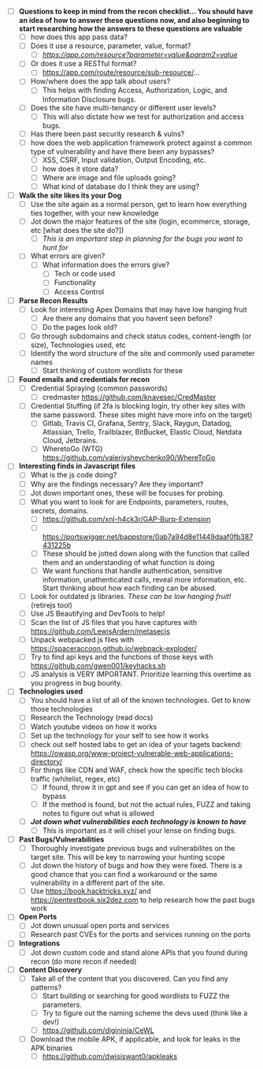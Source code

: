 - [ ] **Questions to keep in mind from the recon checklist... You should have an idea of how to answer these questions now, and also beginning to start researching how the answers to these questions are valuable**
  - [ ] how does this app pass data?
  - [ ] Does it use a resource, parameter, value, format?
    - [ ] *https://app.com/resource?parameter=value&param2=value*
  - [ ] Or does it use a RESTful format?
    - [ ] https://app.com/route/resource/sub-resource/...
  - [ ] How/where does the app talk about users?
    - [ ] This helps with finding Access, Authorization, Logic, and Information Disclosure bugs.
  - [ ] Does the site have multi-tenancy or different user levels?
    - [ ] This will also dictate how we test for authorization and access bugs.
  - [ ] Has there been past security research & vulns?
  - [ ] how does the web application framework protect against a common type of vulnerability and have there been any bypasses?
    - [ ] XSS, CSRF, Input validation, Output Encoding, etc.
    - [ ] how does it store data? 
    - [ ] Where are image and file uploads going?
    - [ ] What kind of database do I think they are using?
- [ ] **Walk the site likes its your Dog**
  - [ ] Use the site again as a normal person, get to learn how everything ties together, with your new knowledge
  - [ ] Jot down the major features of the site (login, ecommerce, storage, etc [what does the site do?])
    - [ ] *This is an important step in planning for the bugs you want to hunt for*
  - [ ] What errors are given?
    - [ ] What information does the errors give?
      - [ ] Tech or code used
      - [ ] Functionality
      - [ ] Access Control
- [ ] **Parse Recon Results**
  - [ ] Look for interesting Apex Domains that may have low hanging fruit
    - [ ] Are there any domains that you havent seen before?
    - [ ] Do the pages look old?
  - [ ] Go through subdomains and check status codes, content-length (or size), Technologies used, etc
  - [ ] Identify the word structure of the site and commonly used parameter names
    - [ ] Start thinking of custom wordlists for these
- [ ] **Found emails and credentials for recon**
  - [ ] Credential Spraying (common passwords)
    - [ ] credmaster https://github.com/knavesec/CredMaster
  - [ ] Credential Stuffing (if 2fa is blocking login, try other key sites with the same password. These sites might have more info on the target)
    - [ ] Gitlab, Travis CI, Grafana, Sentry, Slack, Raygun, Datadog, Atlassian, Trello, Trailblazer, BitBucket, Elastic Cloud, Netdata Cloud, Jetbrains.
    - [ ] WheretoGo (WTG) https://github.com/valeriyshevchenko90/WhereToGo
- [ ] **Interesting finds in Javascript files**
  - [ ] What is the js code doing?
  - [ ] Why are the findings necessary? Are they important?
  - [ ] Jot down important ones, these will be focuses for probing.
  - [ ] What you want to look for are Endpoints, parameters, routes, secrets, domains.
    - [ ] https://github.com/xnl-h4ck3r/GAP-Burp-Extension
    - [ ] https://portswigger.net/bappstore/0ab7a94d8e11449daaf0fb387431225b
    - [ ] These should be jotted down along with the function that called them and an understanding of what function is doing
    - [ ] We want functions that handle authentication, sensitive information, unathenticated calls, reveal more information, etc. Start thinking about how each finding can be abused.
  - [ ] Look for outdated js libraries. *These can be low hanging fruit!* (retirejs tool)
  - [ ] Use JS Beautifying and DevTools to help!
  - [ ] Scan the list of JS files that you have captures with https://github.com/LewisArdern/metasecjs
  - [ ] Unpack webpacked js files with https://spaceraccoon.github.io/webpack-exploder/
  - [ ] Try to find api keys and the functions of those keys with https://github.com/gwen001/keyhacks.sh
  - [ ] JS analysis is VERY IMPORTANT. Prioritize learning this overtime as you progress in bug bounty.
- [ ] **Technologies used**
  - [ ] You should have a list of all of the known technologies. Get to know those technologies
  - [ ] Research the Technology (read docs)
  - [ ] Watch youtube videos on how it works
  - [ ] Set up the technology for your self to see how it works
  - [ ] check out self hosted labs to get an idea of your tagets backend: https://owasp.org/www-project-vulnerable-web-applications-directory/
  - [ ] For things like CDN and WAF, check how the specific tech blocks traffic (whitelist, regex, etc)
    - [ ] If found, throw it in gpt and see if you can get an idea of how to bypass
    - [ ] If the method is found, but not the actual rules, FUZZ and taking notes to figure out what is allowed
  - [ ] ***Jot down what vulnerabilities each technology is known to have***
    - [ ] This is important as it will chisel your lense on finding bugs.
- [ ] **Past Bugs/Vulnerabilities**
  - [ ] Thoroughly investigate previous bugs and vulnerabilites on the target site. This will be key to narrowing your hunting scope
  - [ ] Jot down the history of bugs and how they were fixed. There is a good chance that you can find a workaround or the same vulnerability in a different part of the site.
  - [ ] Use https://book.hacktricks.xyz/ and https://pentestbook.six2dez.com to help research how the past bugs work
- [ ] **Open Ports**
  - [ ] Jot down unusual open ports and services
  - [ ] Research past CVEs for the ports and services running on the ports
- [ ] **Integrations**
  - [ ] Jot down custom code and stand alone APIs that you found during recon (do more recon if needed)
- [ ] **Content Discovery**
  - [ ] Take all of the content that you discovered. Can you find any patterns?
    - [ ] Start building or searching for good wordlists to FUZZ the parameters.
    - [ ] Try to figure out the naming scheme the devs used (think like a dev!)
    - [ ] https://github.com/digininja/CeWL
  - [ ] Download the mobile APK, if applicable, and look for leaks in the APK binaries
    - [ ] https://github.com/dwisiswant0/apkleaks
